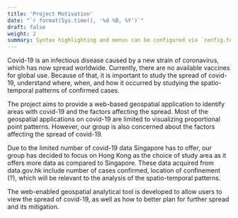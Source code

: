 ```yaml
---
title: 'Project Motivation'
date: "`r format(Sys.time(), '%d %B, %Y')`"
draft: false
weight: 2
summary: Syntax highlighting and menus can be configured via `config.toml`.
---
```


Covid-19 is an infectious disease caused by a new strain of coronavirus, which has now spread worldwide. Currently, there are no available vaccines for global use. Because of that, it is important to study the spread of covid-19, understand where, when, and how it occurred by studying the spatio-temporal patterns of confirmed cases.

The project aims to provide a web-based geospatial application to identify areas with covid-19 and the factors affecting the spread. Most of the geospatial applications on covid-19 are limited to visualizing proportional point patterns. However, our group is also concerned about the factors affecting the spread of covid-19.

Due to the limited number of covid-19 data Singapore has to offer, our group has decided to focus on Hong Kong as the choice of study area as it offers more data as compared to Singapore. These data acquired from data.gov.hk include number of cases confirmed, location of confinement (?), which will be relevant to the analysis of the spatio-temporal patterns.

The web-enabled geospatial analytical tool is developed to allow users to view the spread of covid-19, as well as how to better plan for further spread and its mitigation.
